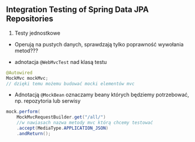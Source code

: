 ## Integration Testing of Spring Data JPA Repositories

1. Testy jednostkowe

-	Operują na pustych danych, sprawdzają tylko poprawność wywołania metod???

-	adnotacja `@WebMvcTest` nad klasą testu
```java
@Autowired
MockMvc mockMvc;
// dzięki temu możemu budować mocki elementów mvc
```

-	Adnotacją `@MockBean` oznaczamy beany których będziemy potrzebować,
	np. repozytoria lub serwisy
```java
mock.perform(
	MockMvcRequestBuilder.get("/all/")
	//w nawiasach nazwa metody mvc którą chcemy testować
	.accept(MediaType.APPLICATION_JSON)
    .andReturn();
```
